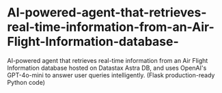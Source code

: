 # AI-powered-agent-that-retrieves-real-time-information-from-an-Air-Flight-Information-database-
AI-powered agent that retrieves real-time information from an Air Flight Information database hosted on Datastax Astra DB, and uses OpenAI's GPT-4o-mini to answer user queries intelligently.  (Flask production-ready Python code)
